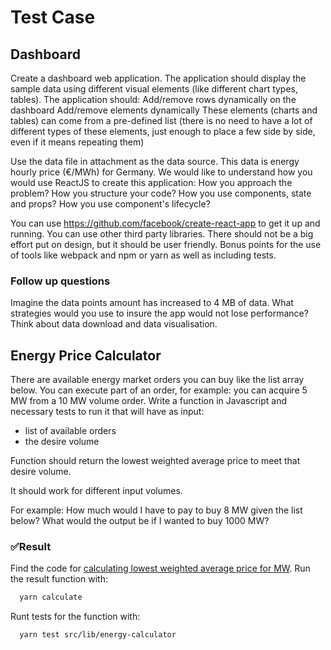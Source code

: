 # Test Case

## Dashboard

Create a dashboard web application. The application should display the sample data using different visual elements (like different chart types, tables).
The application should:
Add/remove rows dynamically on the dashboard
Add/remove elements dynamically
These elements (charts and tables) can come from a pre-defined list (there is no need to have a lot of different types of these elements, just enough to place a few side by side, even if it means repeating them)

Use the data file in attachment as the data source. This data is energy hourly price (€/MWh) for Germany.
We would like to understand how you would use ReactJS to create this application:
How you approach the problem?
How you structure your code?
How you use components, state and props?
How you use component's lifecycle?

You can use  https://github.com/facebook/create-react-app to get it up and running. You can use other third party libraries.
There should not be a big effort put on design, but it should be user friendly.
Bonus points for the use of tools like webpack and npm or yarn as well as including tests.

### Follow up questions

Imagine the data points amount has increased to 4 MB of data. What strategies would you use to insure the app would not lose performance? Think about data download and data visualisation.

## Energy Price Calculator

There are available energy market orders you can buy like the list array below. You can execute part of an order, for example: you can acquire 5 MW from a 10 MW volume order.
Write a function in Javascript and necessary tests to run it that will have as input:

* list of available orders
* the desire volume

Function should return the lowest weighted average price to meet that desire volume.

It should work for different input volumes.

For example: How much would I have to pay to buy 8 MW given the list below? What would the output be if I wanted to buy 1000 MW?

### ✅Result

Find the code for  [calculating lowest weighted average price for MW](https://github.com/mifrej/wattsight/tree/master/src/lib/energy-calculator). Run the result function with:

  ```bash
    yarn calculate
  ```

Runt tests for the function with:

  ```bash
    yarn test src/lib/energy-calculator
  ```
